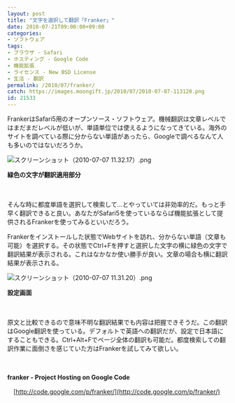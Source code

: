 ```yaml
---
layout: post
title: "文字を選択して翻訳「Franker」"
date: 2010-07-21T09:00:00+09:00
categories:
- ソフトウェア
tags: 
- ブラウザ - Safari
- ホスティング - Google Code
- 機能拡張
- ライセンス - New BSD License
- 生活 - 翻訳
permalink: /2010/07/franker/
catch: https://images.moongift.jp/2010/07/2010-07-07-113120.png
id: 21533
---
```

FrankerはSafari5用のオープンソース・ソフトウェア。機械翻訳は文章レベルではまだまだレベルが低いが、単語単位では使えるようになってきている。海外のサイトを調べている際に分からない単語があったら、Googleで調べるなんて人も多いのではないだろうか。

  

![スクリーンショット（2010-07-07 11.32.17）.png](https://images.moongift.jp/2010/07/2010-07-07-113217.png)  
  
**緑色の文字が翻訳適用部分**

  

　

  

そんな時に都度単語を選択して検索して…とやっていては非効率的だ。もっと手早く翻訳できると良い。あなたがSafari5を使っているならば機能拡張として提供されるFrankerを使ってみるといいだろう。

  
<!--more-->

Frankerをインストールした状態でWebサイトを訪れ、分からない単語（文章も可能）を選択する。その状態でCtrl+Fを押すと選択した文字の横に緑色の文字で翻訳結果が表示される。これはなかなか使い勝手が良い。文章の場合も横に翻訳結果が表示される。

  

![スクリーンショット（2010-07-07 11.31.20）.png](https://images.moongift.jp/2010/07/2010-07-07-113120.png)  
  
**設定画面**

  

　

  

原文と比較できるので意味不明な翻訳結果でも内容は把握できそうだ。この翻訳はGoogle翻訳を使っている。デフォルトで英語への翻訳だが、設定で日本語にすることもできる。Ctrl+Alt+Fでページ全体の翻訳も可能だ。都度検索しての翻訳作業に面倒さを感じていた方はFrankerを試してみて欲しい。

  

　

  

**franker - Project Hosting on Google Code**  
  
　[http://code.google.com/p/franker/](http://code.google.com/p/franker/)

  

